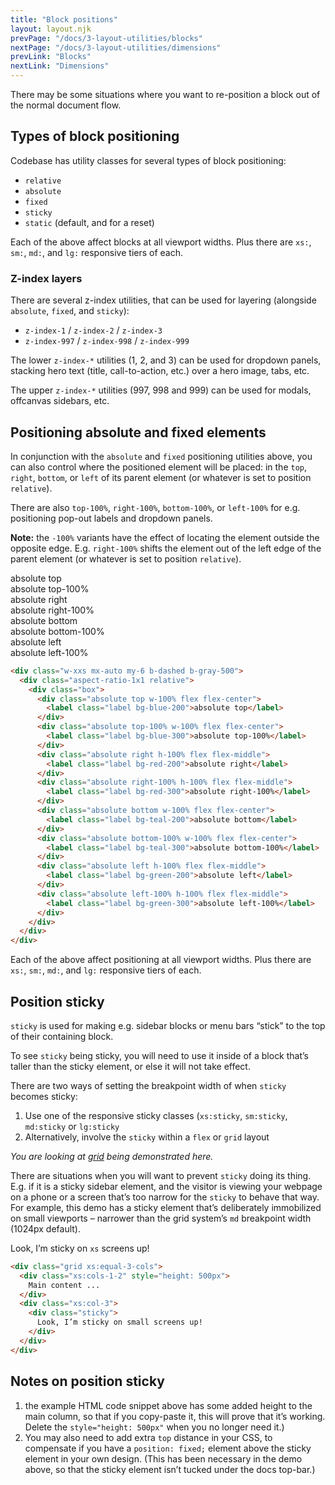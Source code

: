 ```yaml
---
title: "Block positions"
layout: layout.njk
prevPage: "/docs/3-layout-utilities/blocks"
nextPage: "/docs/3-layout-utilities/dimensions"
prevLink: "Blocks"
nextLink: "Dimensions"
---
```


There may be some situations where you want to re-position a block out of the normal document flow.

## Types of block positioning

Codebase has utility classes for several types of block positioning:

* `relative`
* `absolute`
* `fixed`
* `sticky`
* `static` (default, and for a reset)

Each of the above affect blocks at all viewport widths. Plus there are `xs:`, `sm:`, `md:`, and `lg:` responsive tiers of each. 

### Z-index layers

There are several z-index utilities, that can be used for layering (alongside `absolute`, `fixed`, and `sticky`):

* `z-index-1` / `z-index-2` / `z-index-3` 
* `z-index-997` / `z-index-998` / `z-index-999`

The lower `z-index-*` utilities (1, 2, and 3) can be used for dropdown panels, stacking hero text (title, call-to-action, etc.) over a hero image, tabs, etc.

The upper `z-index-*` utilities (997, 998 and 999) can be used for modals, offcanvas sidebars, etc.

## Positioning absolute and fixed elements

In conjunction with the `absolute` and `fixed` positioning utilities above, you can also control where the positioned element will be placed: in the `top`, `right`, `bottom`, or `left` of its parent element (or whatever is set to position `relative`).

There are also `top-100%`, `right-100%`, `bottom-100%`, or `left-100%` for e.g. positioning pop-out labels and dropdown panels.

**Note:** the `-100%` variants have the effect of locating the element outside the opposite edge. E.g. `right-100%` shifts the element out of the left edge of the parent element (or whatever is set to position `relative`).

<div class="w-xxs mx-auto my-6 b-dashed b-gray-500">
  <div class="aspect-ratio-1x1 relative">
    <div class="box">
      <div class="absolute top w-100% flex flex-center">
        <label class="label bg-blue-200">absolute top</label>
      </div>
      <div class="absolute top-100% w-100% flex flex-center">
        <label class="label bg-blue-300">absolute top-100%</label>
      </div>
      <div class="absolute right h-100% flex flex-middle">
        <label class="label bg-red-200">absolute right</label>
      </div>
      <div class="absolute right-100% h-100% flex flex-middle">
        <label class="label bg-red-300">absolute right-100%</label>
      </div>
      <div class="absolute bottom w-100% flex flex-center">
        <label class="label bg-teal-200">absolute bottom</label>
      </div>
      <div class="absolute bottom-100% w-100% flex flex-center">
        <label class="label bg-teal-300">absolute bottom-100%</label>
      </div>
      <div class="absolute left h-100% flex flex-middle">
        <label class="label bg-green-200">absolute left</label>
      </div>
      <div class="absolute left-100% h-100% flex flex-middle">
        <label class="label bg-green-300">absolute left-100%</label>
      </div>
    </div>
  </div>
</div>

```html
<div class="w-xxs mx-auto my-6 b-dashed b-gray-500">
  <div class="aspect-ratio-1x1 relative">
    <div class="box">
      <div class="absolute top w-100% flex flex-center">
        <label class="label bg-blue-200">absolute top</label>
      </div>
      <div class="absolute top-100% w-100% flex flex-center">
        <label class="label bg-blue-300">absolute top-100%</label>
      </div>
      <div class="absolute right h-100% flex flex-middle">
        <label class="label bg-red-200">absolute right</label>
      </div>
      <div class="absolute right-100% h-100% flex flex-middle">
        <label class="label bg-red-300">absolute right-100%</label>
      </div>
      <div class="absolute bottom w-100% flex flex-center">
        <label class="label bg-teal-200">absolute bottom</label>
      </div>
      <div class="absolute bottom-100% w-100% flex flex-center">
        <label class="label bg-teal-300">absolute bottom-100%</label>
      </div>
      <div class="absolute left h-100% flex flex-middle">
        <label class="label bg-green-200">absolute left</label>
      </div>
      <div class="absolute left-100% h-100% flex flex-middle">
        <label class="label bg-green-300">absolute left-100%</label>
      </div>
    </div>
  </div>
</div>
```

Each of the above affect positioning at all viewport widths. Plus there are `xs:`, `sm:`, `md:`, and `lg:` responsive tiers of each.

## Position sticky

`sticky` is used for making e.g. sidebar blocks or menu bars “stick” to the top of their containing block.

<div class="my-6">
<div class="grid xs:equal-3-cols b-dashed pl-1">
<div class="xs:cols-1-2">
<p>To see <code>sticky</code> being sticky, you will need to use it inside of a block that’s taller than the sticky element, or else it will not take effect.</p>
<p>There are two ways of setting the breakpoint width of when <code>sticky</code> becomes sticky:</p>
<ol>
<li>Use one of the responsive sticky classes (<code>xs:sticky</code>, <code>sm:sticky</code>, <code>md:sticky</code> or <code>lg:sticky</code>
<li>Alternatively, involve the <code>sticky</code> within a <code>flex</code> or <code>grid</code> layout</li>
</ol>
<p><em>You are looking at <a href="{{ '/docs/3-layout-utilities/grid' | url }}">grid</a> being demonstrated here.</em></p>
<p class="mb-0">There are situations when you will want to prevent <code>sticky</code> doing its thing. E.g. if it is a sticky sidebar element, and the visitor is viewing your webpage on a phone or a screen that’s too narrow for the <code>sticky</code> to behave that way. For example, this demo has a sticky element that’s deliberately immobilized on small viewports – narrower than the grid system’s <code>md</code> breakpoint width (1024px default).</p>
</div>
<div class="xs:col-3">
<div class="sticky bg-amber-300 p-cell" style="top: 40px;">
Look, I’m sticky on <code class="b-thin">xs</code> screens up!
</div>
</div>
</div>
</div>

```html
<div class="grid xs:equal-3-cols">
  <div class="xs:cols-1-2" style="height: 500px">
    Main content ...
  </div>
  <div class="xs:col-3">
    <div class="sticky">
      Look, I’m sticky on small screens up!
    </div>
  </div>
</div>
```

## Notes on position sticky

1. the example HTML code snippet above has some added height to the main column, so that if you copy-paste it, this will prove that it’s working. Delete the `style="height: 500px"` when you no longer need it.)
2. You may also need to add extra `top` distance in your CSS, to compensate if you have a `position: fixed;` element above the sticky element in your own design. (This has been necessary in the demo above, so that the sticky element isn’t tucked under the docs top-bar.)